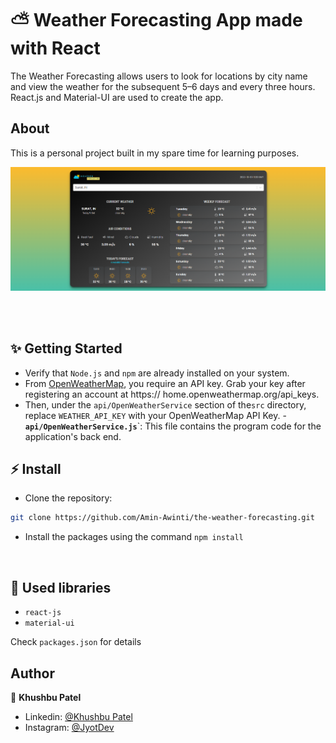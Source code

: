 # ⛅️ Weather Forecasting App made with React

The Weather Forecasting allows users to look for locations by city name and view the weather for the subsequent 5–6 days and every three hours.
<br />
React.js and Material-UI are used to create the app.

## About

This is a personal project built in my spare time for learning purposes.

![Application screenshot](./public/screenshot.png)

<br/>
<br/>

## ✨ Getting Started

- Verify that `Node.js` and `npm` are already installed on your system.
-  From [OpenWeatherMap](https://openweathermap.org/), you require an API key. Grab your key after registering an account at https://   home.openweathermap.org/api_keys.
- Then, under the `api/OpenWeatherService` section of the`src` directory, replace `WEATHER_API_KEY` with your OpenWeatherMap API Key.
-**`api/OpenWeatherService.js`**`: This file contains the program code for the application's back end.

## ⚡ Install

- Clone the repository:

```bash
git clone https://github.com/Amin-Awinti/the-weather-forecasting.git

```

- Install the packages using the command `npm install`

<br/>

## 📙 Used libraries

- `react-js`
- `material-ui`

Check `packages.json` for details

## Author

👤 **Khushbu Patel**

- Linkedin:   [@Khushbu Patel](https://www.linkedin.com/in/khushideveloper)
- Instagram:  [@JyotDev](https://instagram.com/jyot_dev)